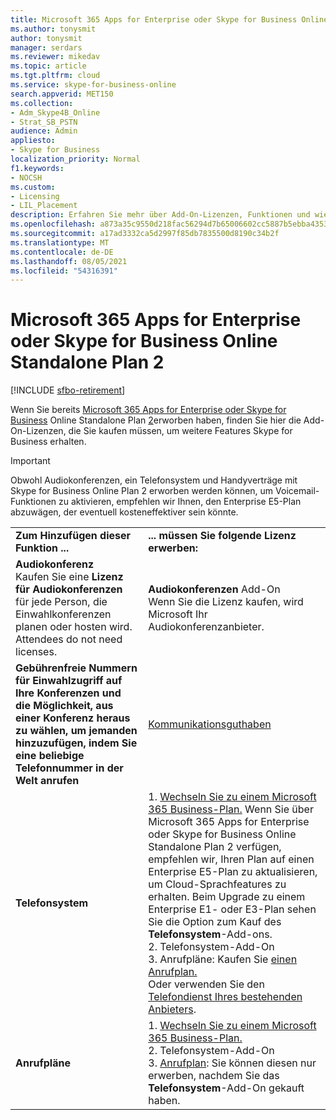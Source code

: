 ```yaml
---
title: Microsoft 365 Apps for Enterprise oder Skype for Business Online Standalone Plan 2
ms.author: tonysmit
author: tonysmit
manager: serdars
ms.reviewer: mikedav
ms.topic: article
ms.tgt.pltfrm: cloud
ms.service: skype-for-business-online
search.appverid: MET150
ms.collection:
- Adm_Skype4B_Online
- Strat_SB_PSTN
audience: Admin
appliesto:
- Skype for Business
localization_priority: Normal
f1.keywords:
- NOCSH
ms.custom:
- Licensing
- LIL_Placement
description: Erfahren Sie mehr über Add-On-Lizenzen, Funktionen und wie Sie Add-Ons für Microsoft 365 Apps for Enterprise oder Skype for Business Eigenständigen Online-Plan 2 erwerben.
ms.openlocfilehash: a873a35c9550d218fac56294d7b65006602cc5887b5ebba43535beb6bf2570e6
ms.sourcegitcommit: a17ad3332ca5d2997f85db7835500d8190c34b2f
ms.translationtype: MT
ms.contentlocale: de-DE
ms.lasthandoff: 08/05/2021
ms.locfileid: "54316391"
---
```

# <a name="microsoft-365-apps-for-enterprise-or-skype-for-business-online-standalone-plan-2"></a>Microsoft 365 Apps for Enterprise oder Skype for Business Online Standalone Plan 2

[!INCLUDE [sfbo-retirement](../../../Hub/includes/sfbo-retirement.md)]

Wenn Sie bereits [Microsoft 365 Apps for Enterprise oder Skype for Business](https://products.office.com/en/business/office-365-proplus-business-software) Online Standalone Plan [2](https://products.office.com/skype-for-business/online)erworben haben, finden Sie hier die Add-On-Lizenzen, die Sie kaufen müssen, um weitere Features Skype for Business erhalten.

> [!IMPORTANT]
> Obwohl Audiokonferenzen, ein Telefonsystem und Handyverträge mit Skype for Business Online Plan 2 erworben werden können, um Voicemail-Funktionen zu aktivieren, empfehlen wir Ihnen, den Enterprise E5-Plan abzuwägen, der eventuell kosteneffektiver sein könnte.

|||
|:-----|:-----|
|**Zum Hinzufügen dieser Funktion ...** <br/> |**... müssen Sie folgende Lizenz erwerben:** <br/> |
|**Audiokonferenz** <br/> Kaufen Sie eine **Lizenz für Audiokonferenzen** für jede Person, die Einwahlkonferenzen planen oder hosten wird. Attendees do not need licenses. <br/> |**Audiokonferenzen** Add-On <br/>Wenn Sie die Lizenz kaufen, wird Microsoft Ihr Audiokonferenzanbieter. |
|**Gebührenfreie Nummern für Einwahlzugriff auf Ihre Konferenzen und die Möglichkeit, aus einer Konferenz heraus zu wählen, um jemanden hinzuzufügen, indem Sie eine beliebige Telefonnummer in der Welt anrufen** <br/> |[Kommunikationsguthaben](/microsoftteams/set-up-communications-credits-for-your-organization)|
|**Telefonsystem** <br/> |1. [Wechseln Sie zu einem Microsoft 365 Business-Plan.](https://support.office.com/article/73318661-8f33-478b-bcc7-fb8d69dbb22a) Wenn Sie über Microsoft 365 Apps for Enterprise oder Skype for Business Online Standalone Plan 2 verfügen, empfehlen wir, Ihren Plan auf einen Enterprise E5-Plan zu aktualisieren, um Cloud-Sprachfeatures zu erhalten. Beim Upgrade zu einem Enterprise E1- oder E3-Plan sehen Sie die Option zum Kauf des **Telefonsystem**-Add-ons. <br/> 2.  Telefonsystem-Add-On <br/>  3. Anrufpläne: Kaufen Sie [einen Anrufplan.](/MicrosoftTeams/calling-plans-for-office-365) <br/>  Oder verwenden Sie den [Telefondienst Ihres bestehenden Anbieters](../../skype-for-business-and-microsoft-teams-add-on-licensing/skype-for-business-and-microsoft-teams-add-on-licensing.md#bkmk_existing).  <br/> |
|**Anrufpläne** <br/> |1. [Wechseln Sie zu einem Microsoft 365 Business-Plan.](https://support.office.com/article/73318661-8f33-478b-bcc7-fb8d69dbb22a)  <br/> 2.  Telefonsystem-Add-On <br/> 3. [Anrufplan](/MicrosoftTeams/calling-plans-for-office-365): Sie können diesen nur erwerben, nachdem Sie das **Telefonsystem**-Add-On gekauft haben. <br/> |
   
